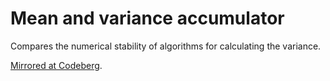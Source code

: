 # Mean and variance accumulator

Compares the numerical stability of algorithms for calculating the variance.

[Mirrored at Codeberg](https://codeberg.org/bernardosulzbach/mean-and-variance-accumulator).
